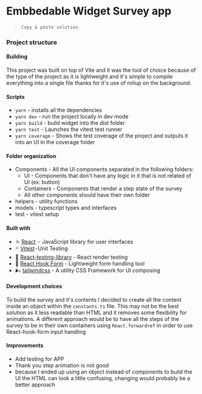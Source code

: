 # Embbedable Widget Survey app
> `Copy & paste solution`

### Project structure
#### Building

  This project was built on top of Vite and it was the tool of choice because of the type of the project as it is lightweight and it's simple to compile everything into a single file thanks for it's use of rollup on the background.

#### Scripts
  - `yarn` - installs all the dependencies
  - `yarn dev` - run the project locally in dev mode
  - `yarn build` - build widget into the dist folder
  - `yarn test` - Launches the vitest test runner
  - `yarn coverage` - Shows the test coverage of the project and outputs it into an UI in the coverage folder

#### Folder organization
  - Components - All the UI components separated in the following folders:
    - UI - Components that don't have any logic in it that is not related of UI (ex: button)
    - Containers - Components that render a step state of the survey
    - All other components should have their own folder
  - helpers - utility functions
  - models - typescript types and interfaces
  - test - vitest setup


#### Built with
  - ⚛️ [React](https://reactjs.org/)  -  JavaScript library for user interfaces
  - 🃏 [Vitest](https://vitest.dev/) - Unit Testing
  - 🐙 [React-testing-library](https://testing-library.com/docs/react-testing-library/) - React render testing
  - 📝 [React Hook Form](https://react-hook-form.com/) - Lightweight form handling tool
  - 🌬️ [tailwindcss](https://tailwindcss.com/) - A utility CSS Framework for UI composing

#### Development choices
  To build the survey and it's contents I decided to create all the content inside an object within the `constants.ts` file. This may not be the best solution as it less readable than HTML and it removes some flexibility for animations. A different approach would be to have all the steps of the survey to be in their own containers using `React.forwardref` in order to use React-hook-form input handling

#### Improvements
  - Add testing for APP
  - Thank you step animation is not good
  - because I ended up using an object instead of components to build the UI the HTML can look a little confusing, changing would probably be a better approach
